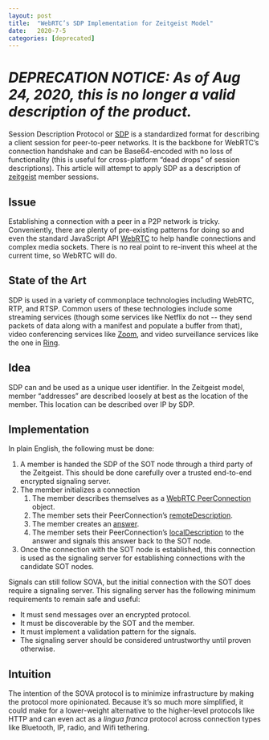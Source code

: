 ```yaml
---
layout: post
title:  "WebRTC’s SDP Implementation for Zeitgeist Model"
date:   2020-7-5
categories: [deprecated]
---
```


# _DEPRECATION NOTICE: As of Aug 24, 2020, this is no longer a valid description of the product._

Session Description Protocol or [SDP](https://webrtchacks.com/sdp-anatomy/) is a standardized format for describing a client session for peer-to-peer networks. It is the backbone for WebRTC’s connection handshake and can be Base64-encoded with no loss of functionality (this is useful for cross-platform “dead drops” of session descriptions). This article will attempt to apply SDP as a description of [zeitgeist](https://ideas.alexshukhman.com/architecture/2020/06/14/zeitgeist-model.html) member sessions.

## Issue

Establishing a connection with a peer in a P2P network is tricky. Conveniently, there are plenty of pre-existing patterns for doing so and even the standard JavaScript API [WebRTC](https://w3c.github.io/webrtc-pc/) to help handle connections and complex media sockets. There is no real point to re-invent this wheel at the current time, so WebRTC will do.

## State of the Art

SDP is used in a variety of commonplace technologies including WebRTC, RTP, and RTSP. Common users of these technologies include some streaming services (though some services like Netflix do not -- they send packets of data along with a manifest and populate a buffer from that), video conferencing services like [Zoom](https://github.com/zoom/zoom-e2e-whitepaper/blob/master/zoom_e2e.pdf), and video surveillance services like the one in [Ring](https://support.ring.com/hc/en-us/articles/205385394-The-Protocols-and-Ports-Used-by-Ring-Devices).

## Idea

SDP can and be used as a unique user identifier. In the Zeitgeist model, member “addresses” are described loosely at best as the location of the member. This location can be described over IP by SDP.

## Implementation

In plain English, the following must be done:

1. A member is handed the SDP of the SOT node through a third party of the Zeitgeist. This should be done carefully over a trusted end-to-end encrypted signaling server.
2. The member initializes a connection
    1. The member describes themselves as a [WebRTC PeerConnection](https://developer.mozilla.org/en-US/docs/Web/API/RTCPeerConnection) object.
    2. The member sets their PeerConnection’s [remoteDescription](https://developer.mozilla.org/en-US/docs/Web/API/RTCPeerConnection/setRemoteDescription).
    3. The member creates an [answer](https://developer.mozilla.org/en-US/docs/Web/API/RTCPeerConnection/createAnswer).
    4. The member sets their PeerConnection’s [localDescription](https://developer.mozilla.org/en-US/docs/Web/API/RTCPeerConnection/setLocalDescription) to the answer and signals this answer back to the SOT node.
3. Once the connection with the SOT node is established, this connection is used as the signaling server for establishing connections with the candidate SOT nodes.

Signals can still follow SOVA, but the initial connection with the SOT does require a signaling server. This signaling server has the following minimum requirements to remain safe and useful:

*   It must send messages over an encrypted protocol.
*   It must be discoverable by the SOT and the member.
*   It must implement a validation pattern for the signals.
*   The signaling server should be considered untrustworthy until proven otherwise.

## Intuition

The intention of the SOVA protocol is to minimize infrastructure by making the protocol more opinionated. Because it’s so much more simplified, it could make for a lower-weight alternative to the higher-level protocols like HTTP and can even act as a _lingua franca_ protocol across connection types like Bluetooth, IP, radio, and Wifi tethering.
